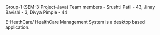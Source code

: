 Group-1 (SEM-3 Project-Java) Team members - Srushti Patil - 43, Jinay Bavishi - 3, Divya Pimple - 44

E-HeathCare/ HealthCare Management System is a desktop based application.
